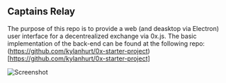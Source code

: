 ## Captains Relay

The purpose of this repo is to provide a web (and deasktop via Electron) user interface for a decentrealized exchange via 0x.js. The basic implementation of the back-end can be found at the following repo:
(https://github.com/kylanhurt/0x-starter-project) [https://github.com/kylanhurt/0x-starter-project]

![Screenshot](https://imgur.com/0MYRn3w)
